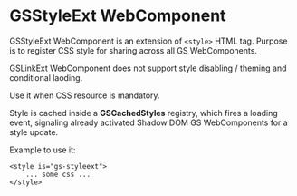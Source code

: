 # GSStyleExt WebComponent
 
GSStyleExt WebComponent is an extension of ```<style>``` HTML tag. Purpose is to register CSS style for sharing across all GS WebComponents.
 
GSLinkExt WebComponent does not support style disabling / theming and conditional laoding.

Use it when CSS resource is mandatory.

Style is cached inside a **GSCachedStyles** registry, which fires a loading event, signaling already activated Shadow DOM GS WebComponents for a style update.

Example to use it:
 
```
<style is="gs-styleext">
    ... some css ...
</style>
```
